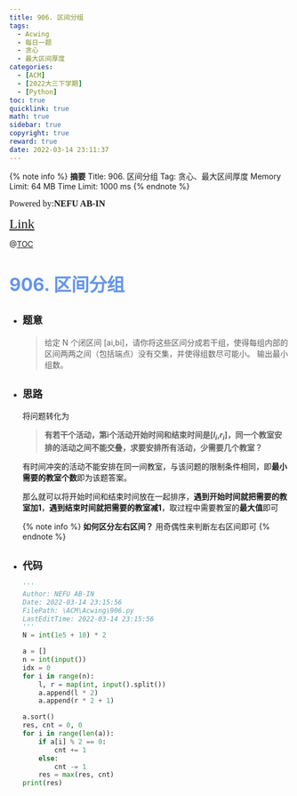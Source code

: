 ```yaml
---
title: 906. 区间分组
tags:
  - Acwing
  - 每日一题
  - 贪心
  - 最大区间厚度
categories:
  - [ACM]
  - [2022大三下学期]
  - [Python]
toc: true
quicklink: true
math: true
sidebar: true
copyright: true
reward: true
date: 2022-03-14 23:11:37
---
```



{% note info %}
**摘要**
Title: 906. 区间分组
Tag: 贪心、最大区间厚度
Memory Limit: 64 MB
Time Limit: 1000 ms
{% endnote %}
<!-- more -->

<font size=3 face=楷体>Powered by:**NEFU AB-IN**</font>

<font color=#FFA500 size=5 face=楷体>[Link](https://www.acwing.com/problem/content/908/)</font>

@[TOC](文章目录)

# <font color=#6495ED size=6>906. 区间分组</font>

* ## <font size=4 face=粗体>题意</font>

  >给定 N 个闭区间 [ai,bi]，请你将这些区间分成若干组，使得每组内部的区间两两之间（包括端点）没有交集，并使得组数尽可能小。
  >输出最小组数。

* ## <font size=4 face=粗体>思路</font>

  将问题转化为
  >**有若干个活动，第i个活动开始时间和结束时间是[$l_i$,$r_i$]，同一个教室安排的活动之间不能交叠，求要安排所有活动，少需要几个教室？**
  
  有时间冲突的活动不能安排在同一间教室，与该问题的限制条件相同，即**最小需要的教室个数**即为该题答案。

  那么就可以将开始时间和结束时间放在一起排序，**遇到开始时间就把需要的教室加1**，**遇到结束时间就把需要的教室减1**，取过程中需要教室的**最大值**即可

  {% note info %}
  **如何区分左右区间？**
  用奇偶性来判断左右区间即可
  {% endnote %}
* ## <font size=4 face=粗体>代码</font>

  ```python
  '''
  Author: NEFU AB-IN
  Date: 2022-03-14 23:15:56
  FilePath: \ACM\Acwing\906.py
  LastEditTime: 2022-03-14 23:15:56
  '''
  N = int(1e5 + 10) * 2

  a = []
  n = int(input())
  idx = 0
  for i in range(n):
      l, r = map(int, input().split())
      a.append(l * 2) 
      a.append(r * 2 + 1)

  a.sort()
  res, cnt = 0, 0
  for i in range(len(a)):
      if a[i] % 2 == 0:
          cnt += 1
      else:
          cnt -= 1
      res = max(res, cnt)
  print(res)
  ```